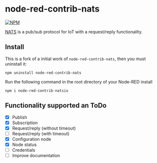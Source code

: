 node-red-contrib-nats
=====================

[![NPM](https://nodei.co/npm/node-red-contrib-natsio.png?compact=true)](https://nodei.co/npm/node-red-contrib-natsio/)

[NATS](http://www.nats.io/) is a pub/sub protocol for IoT with a request/reply functionality.

Install
-------

This is a fork of a initial work of `node-red-contrib-nats`, then you must uninstall it:

```
npm uninstall node-red-contrib-nats
```


Run the following command in the root directory of your Node-RED install

```
npm i node-red-contrib-natsio
```

Functionality supported an ToDo
-----------------------

- [x] Publish
- [x] Subscription
- [x] Request/reply (without timeout)
- [ ] Request/reply (with timeout)
- [x] Configuration node
- [x] Node status
- [ ] Credentials
- [ ] Improve documentation
